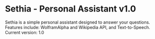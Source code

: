 # Sethia - Personal Assistant v1.0

Sethia is a simple personal assistant designed to answer your questions.  
Features include: WolframAlpha and Wikipedia API, and Text-to-Speech.  
Current version: 1.0
